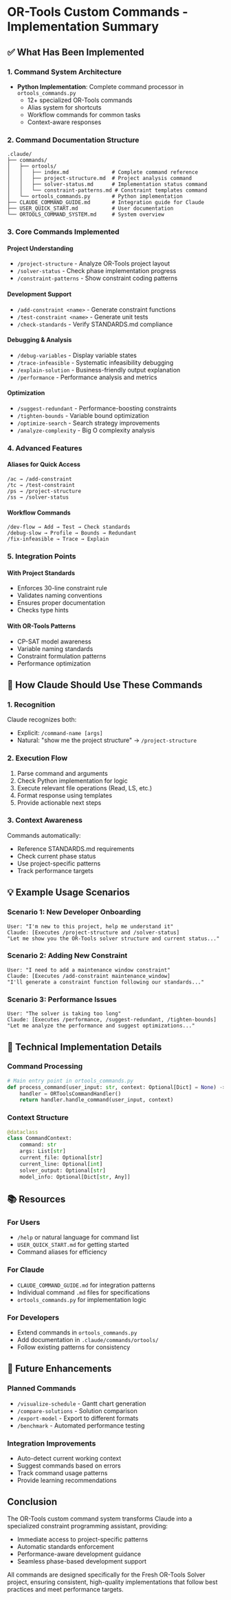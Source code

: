 # OR-Tools Custom Commands - Implementation Summary

## ✅ What Has Been Implemented

### 1. Command System Architecture
- **Python Implementation**: Complete command processor in `ortools_commands.py`
  - 12+ specialized OR-Tools commands
  - Alias system for shortcuts
  - Workflow commands for common tasks
  - Context-aware responses

### 2. Command Documentation Structure
```
.claude/
├── commands/
│   ├── ortools/
│   │   ├── index.md              # Complete command reference
│   │   ├── project-structure.md  # Project analysis command
│   │   ├── solver-status.md      # Implementation status command
│   │   └── constraint-patterns.md # Constraint templates command
│   └── ortools_commands.py       # Python implementation
├── CLAUDE_COMMAND_GUIDE.md       # Integration guide for Claude
├── USER_QUICK_START.md           # User documentation
└── ORTOOLS_COMMAND_SYSTEM.md     # System overview
```

### 3. Core Commands Implemented

#### Project Understanding
- `/project-structure` - Analyze OR-Tools project layout
- `/solver-status` - Check phase implementation progress
- `/constraint-patterns` - Show constraint coding patterns

#### Development Support
- `/add-constraint <name>` - Generate constraint functions
- `/test-constraint <name>` - Generate unit tests
- `/check-standards` - Verify STANDARDS.md compliance

#### Debugging & Analysis
- `/debug-variables` - Display variable states
- `/trace-infeasible` - Systematic infeasibility debugging
- `/explain-solution` - Business-friendly output explanation
- `/performance` - Performance analysis and metrics

#### Optimization
- `/suggest-redundant` - Performance-boosting constraints
- `/tighten-bounds` - Variable bound optimization
- `/optimize-search` - Search strategy improvements
- `/analyze-complexity` - Big O complexity analysis

### 4. Advanced Features

#### Aliases for Quick Access
```
/ac → /add-constraint
/tc → /test-constraint  
/ps → /project-structure
/ss → /solver-status
```

#### Workflow Commands
```
/dev-flow → Add → Test → Check standards
/debug-slow → Profile → Bounds → Redundant
/fix-infeasible → Trace → Explain
```

### 5. Integration Points

#### With Project Standards
- Enforces 30-line constraint rule
- Validates naming conventions
- Ensures proper documentation
- Checks type hints

#### With OR-Tools Patterns
- CP-SAT model awareness
- Variable naming standards
- Constraint formulation patterns
- Performance optimization

## 🎯 How Claude Should Use These Commands

### 1. Recognition
Claude recognizes both:
- Explicit: `/command-name [args]`
- Natural: "show me the project structure" → `/project-structure`

### 2. Execution Flow
1. Parse command and arguments
2. Check Python implementation for logic
3. Execute relevant file operations (Read, LS, etc.)
4. Format response using templates
5. Provide actionable next steps

### 3. Context Awareness
Commands automatically:
- Reference STANDARDS.md requirements
- Check current phase status
- Use project-specific patterns
- Track performance targets

## 💡 Example Usage Scenarios

### Scenario 1: New Developer Onboarding
```
User: "I'm new to this project, help me understand it"
Claude: [Executes /project-structure and /solver-status]
"Let me show you the OR-Tools solver structure and current status..."
```

### Scenario 2: Adding New Constraint
```
User: "I need to add a maintenance window constraint"
Claude: [Executes /add-constraint maintenance_window]
"I'll generate a constraint function following our standards..."
```

### Scenario 3: Performance Issues
```
User: "The solver is taking too long"
Claude: [Executes /performance, /suggest-redundant, /tighten-bounds]
"Let me analyze the performance and suggest optimizations..."
```

## 🔧 Technical Implementation Details

### Command Processing
```python
# Main entry point in ortools_commands.py
def process_command(user_input: str, context: Optional[Dict] = None) -> str:
    handler = ORToolsCommandHandler()
    return handler.handle_command(user_input, context)
```

### Context Structure
```python
@dataclass
class CommandContext:
    command: str
    args: List[str]
    current_file: Optional[str]
    current_line: Optional[int]
    solver_output: Optional[str]
    model_info: Optional[Dict[str, Any]]
```

## 📚 Resources

### For Users
- `/help` or natural language for command list
- `USER_QUICK_START.md` for getting started
- Command aliases for efficiency

### For Claude
- `CLAUDE_COMMAND_GUIDE.md` for integration patterns
- Individual command `.md` files for specifications
- `ortools_commands.py` for implementation logic

### For Developers
- Extend commands in `ortools_commands.py`
- Add documentation in `.claude/commands/ortools/`
- Follow existing patterns for consistency

## 🚀 Future Enhancements

### Planned Commands
- `/visualize-schedule` - Gantt chart generation
- `/compare-solutions` - Solution comparison
- `/export-model` - Export to different formats
- `/benchmark` - Automated performance testing

### Integration Improvements
- Auto-detect current working context
- Suggest commands based on errors
- Track command usage patterns
- Provide learning recommendations

## Conclusion

The OR-Tools custom command system transforms Claude into a specialized constraint programming assistant, providing:
- Immediate access to project-specific patterns
- Automatic standards enforcement
- Performance-aware development guidance
- Seamless phase-based development support

All commands are designed specifically for the Fresh OR-Tools Solver project, ensuring consistent, high-quality implementations that follow best practices and meet performance targets.